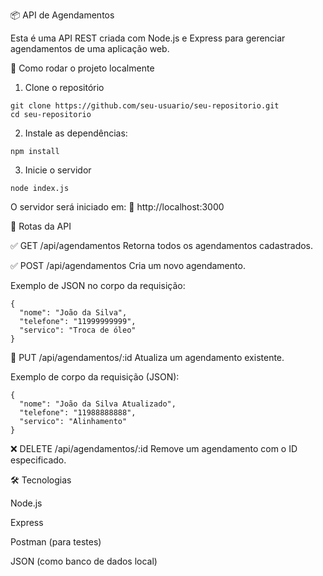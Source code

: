 📦 API de Agendamentos

Esta é uma API REST criada com Node.js e Express para gerenciar agendamentos de uma aplicação web.

🚀 Como rodar o projeto localmente
1. Clone o repositório
```
git clone https://github.com/seu-usuario/seu-repositorio.git
cd seu-repositorio
```
2. Instale as dependências:
```
npm install
```
3. Inicie o servidor
```
node index.js
```
O servidor será iniciado em:
📍 http://localhost:3000

📌 Rotas da API

✅ GET /api/agendamentos
Retorna todos os agendamentos cadastrados.

✅ POST /api/agendamentos
Cria um novo agendamento.

Exemplo de JSON no corpo da requisição:
```
{
  "nome": "João da Silva",
  "telefone": "11999999999",
  "servico": "Troca de óleo"
}
```
🔄 PUT /api/agendamentos/:id
Atualiza um agendamento existente.

Exemplo de corpo da requisição (JSON):
```
{
  "nome": "João da Silva Atualizado",
  "telefone": "11988888888",
  "servico": "Alinhamento"
}
```

❌ DELETE /api/agendamentos/:id
Remove um agendamento com o ID especificado.

🛠 Tecnologias

Node.js

Express

Postman (para testes)

JSON (como banco de dados local)
